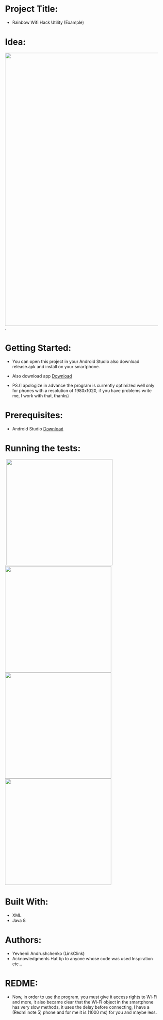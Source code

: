 
# Project Title:
* Rainbow Wifi Hack Utility (Example)

# Idea:
<img src="https://sun9-49.userapi.com/cHt-5NnzheOuuAQZj6i4aEOKdLsOOewFHZs_HQ/u1qMG8XDrAY.jpg" width="900">.

# Getting Started:
* You can open this project in your Android Studio also download release.apk and install on your smartphone.
* Also download app [Download](https://drive.google.com/file/d/1_6N9YYFhY-bv-hHmd6UA_x-tT_gT5zUF/view?usp=sharing)

* PS.(I apologize in advance the program is currently optimized well only for phones with a resolution of 1980x1020, if you have problems write me, I work with that, thanks)

# Prerequisites:
* Android Studio [Download](https://developer.android.com/studio)

# Running the tests:
.<img src="https://sun9-65.userapi.com/k6t6M3Jlnesq5NQIUFjD8FU8ASFe53Qf-iJ9oA/3J-4zh0pgMA.jpg" width="350">
<img src="https://sun9-72.userapi.com/6nbH7ScvP7IqkXC9Sn9AYxIQhQIWCqM-GMmGWA/dBzGBay-pzg.jpg" width="350">
<img src="https://sun9-4.userapi.com/SXJvOrHmp8MmvhimULdESxvb8osQ1uJzONNAHw/Z-oVrcLzpqw.jpg" width="350">
<img src="https://sun9-4.userapi.com/zIBTZ-HYu2fsv8ZYdH4KMlVSpbcDzmX9JJ5W6A/A95AwAWNSJs.jpg" width="350">


# Built With:
* XML
* Java 8

# Authors:
* Yevhenii Andrushchenko (LinkClink)
* Acknowledgments Hat tip to anyone whose code was used Inspiration etc...

# REDME:
* Now, in order to use the program, you must give it access rights to Wi-Fi and more, it also became clear that the Wi-Fi object in the smartphone has very slow methods, it uses the delay before connecting, I have a (Redmi note 5) phone and for me it is (1000 ms) for you and maybe less.

